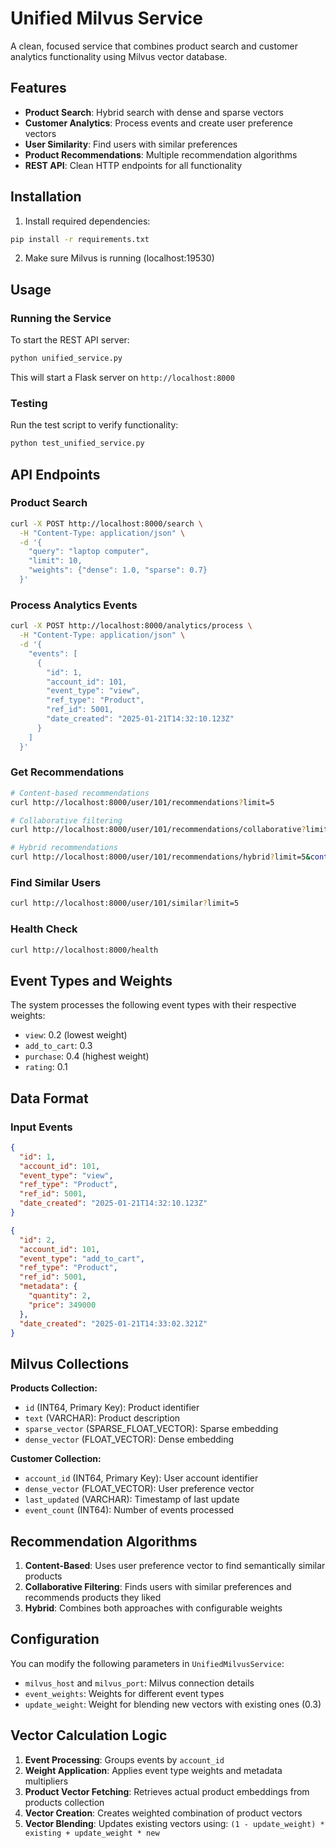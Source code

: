 # Unified Milvus Service

A clean, focused service that combines product search and customer analytics functionality using Milvus vector database.

## Features

- **Product Search**: Hybrid search with dense and sparse vectors
- **Customer Analytics**: Process events and create user preference vectors
- **User Similarity**: Find users with similar preferences
- **Product Recommendations**: Multiple recommendation algorithms
- **REST API**: Clean HTTP endpoints for all functionality

## Installation

1. Install required dependencies:

```bash
pip install -r requirements.txt
```

2. Make sure Milvus is running (localhost:19530)

## Usage

### Running the Service

To start the REST API server:

```bash
python unified_service.py
```

This will start a Flask server on `http://localhost:8000`

### Testing

Run the test script to verify functionality:

```bash
python test_unified_service.py
```

## API Endpoints

### Product Search

```bash
curl -X POST http://localhost:8000/search \
  -H "Content-Type: application/json" \
  -d '{
    "query": "laptop computer",
    "limit": 10,
    "weights": {"dense": 1.0, "sparse": 0.7}
  }'
```

### Process Analytics Events

```bash
curl -X POST http://localhost:8000/analytics/process \
  -H "Content-Type: application/json" \
  -d '{
    "events": [
      {
        "id": 1,
        "account_id": 101,
        "event_type": "view",
        "ref_type": "Product",
        "ref_id": 5001,
        "date_created": "2025-01-21T14:32:10.123Z"
      }
    ]
  }'
```

### Get Recommendations

```bash
# Content-based recommendations
curl http://localhost:8000/user/101/recommendations?limit=5

# Collaborative filtering
curl http://localhost:8000/user/101/recommendations/collaborative?limit=5

# Hybrid recommendations
curl http://localhost:8000/user/101/recommendations/hybrid?limit=5&content_weight=0.8&collaborative_weight=0.2
```

### Find Similar Users

```bash
curl http://localhost:8000/user/101/similar?limit=5
```

### Health Check

```bash
curl http://localhost:8000/health
```

## Event Types and Weights

The system processes the following event types with their respective weights:

- `view`: 0.2 (lowest weight)
- `add_to_cart`: 0.3
- `purchase`: 0.4 (highest weight)
- `rating`: 0.1

## Data Format

### Input Events

```json
{
  "id": 1,
  "account_id": 101,
  "event_type": "view",
  "ref_type": "Product",
  "ref_id": 5001,
  "date_created": "2025-01-21T14:32:10.123Z"
}
```

```json
{
  "id": 2,
  "account_id": 101,
  "event_type": "add_to_cart",
  "ref_type": "Product",
  "ref_id": 5001,
  "metadata": {
    "quantity": 2,
    "price": 349000
  },
  "date_created": "2025-01-21T14:33:02.321Z"
}
```

## Milvus Collections

**Products Collection:**

- `id` (INT64, Primary Key): Product identifier
- `text` (VARCHAR): Product description
- `sparse_vector` (SPARSE_FLOAT_VECTOR): Sparse embedding
- `dense_vector` (FLOAT_VECTOR): Dense embedding

**Customer Collection:**

- `account_id` (INT64, Primary Key): User account identifier
- `dense_vector` (FLOAT_VECTOR): User preference vector
- `last_updated` (VARCHAR): Timestamp of last update
- `event_count` (INT64): Number of events processed

## Recommendation Algorithms

1. **Content-Based**: Uses user preference vector to find semantically similar products
2. **Collaborative Filtering**: Finds users with similar preferences and recommends products they liked
3. **Hybrid**: Combines both approaches with configurable weights

## Configuration

You can modify the following parameters in `UnifiedMilvusService`:

- `milvus_host` and `milvus_port`: Milvus connection details
- `event_weights`: Weights for different event types
- `update_weight`: Weight for blending new vectors with existing ones (0.3)

## Vector Calculation Logic

1. **Event Processing**: Groups events by `account_id`
2. **Weight Application**: Applies event type weights and metadata multipliers
3. **Product Vector Fetching**: Retrieves actual product embeddings from products collection
4. **Vector Creation**: Creates weighted combination of product vectors
5. **Vector Blending**: Updates existing vectors using: `(1 - update_weight) * existing + update_weight * new`

